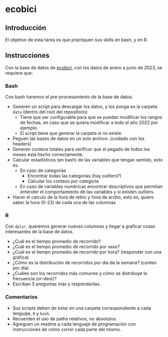 # ecobici

## Introducción
El objetivo de esta tarea es que practiquen sus skills en bash, y en R. 

## Instrucciones
Con la base de datos de [ecobici](https://ecobici.cdmx.gob.mx/datos-abiertos/), con los datos de enero a junio de 2023, se requiere que: 

### Bash 
Con bash haremos el pre-procesamiento de la base de datos. 
- Generen un script para descargar los datos, y los ponga en la carpeta `data` (dentro del root del repositorio)
  - Tiene que ser configurable para que se puedan modificar los rangos de fechas, en caso que se quiera modificar a todo el año 2022 por ejemplo.
  - El script tiene que generar la carpeta si no existe.
- Peguen las bases de datos en un solo archivo. (cuidado con los headers)
- Generen conteos totales para verificar que el pegado de todos los meses está hecho correctamente. 
- Calcular estadísticos (en bash) de las variables que tengan sentido, esto es. 
	- En caso de categorías
		- Encontrar todas las categorías (hay outliers?)
		- Calcular los conteos por categoría 
	- En caso de variables numéricas encontrar descriptivos que permitan entender el comportamiento de las variables y si existen outliers.
- Hacer el calculo de la hora de retiro y hora de arribo, esto es, quiero saber la hora (0-23) de cada una de las columnas

### R 
Con `dplyr`, queremos generar nuevas columnas y llegar a graficar cosas interesantes de la base de datos. 
- ¿Cuál es el tiempo promedio de recorrido?
- ¿Cuál es el tiempo promedio de recorrido por sexo?
- ¿Cuál es el tiempo promedio de recorrido por hora? (responder con una gráfica)
- ¿Cómo es la distribución de recorridos por día de la semana? (conteo por día)
- ¿Cuáles son los recorridos más comunes y cómo se distribuye la frecuencia (or-dest)? 
- Escriban 5 preguntas más y respóndanlas.

### Comentarios
- Sus scripts deben de estar en una carpeta correspondiente a cada lenguaje, `R` y `bash`. 
- Recuerden el uso de paths relativos, no absolutos.
- Agreguen un readme a cada lenguaje de programación con instrucciones de cómo correr cada parte del mismo.
